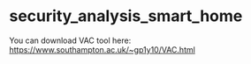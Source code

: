 # security_analysis_smart_home

You can download VAC tool here: https://www.southampton.ac.uk/~gp1y10/VAC.html
